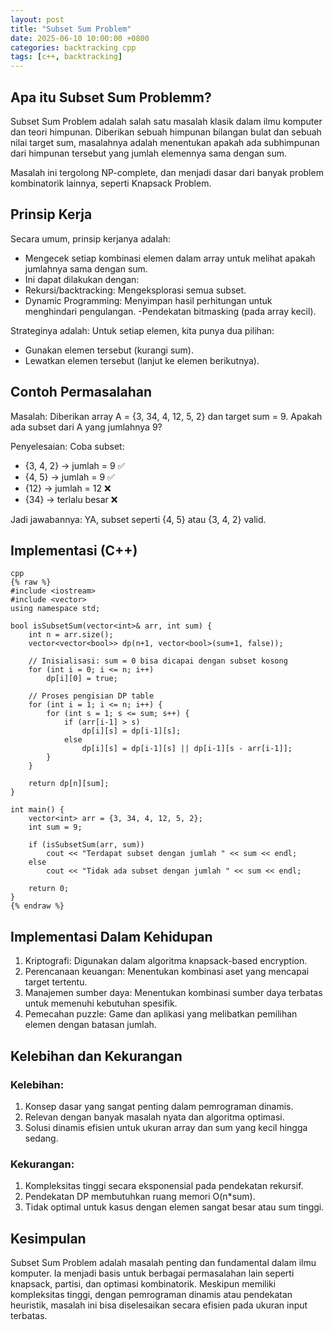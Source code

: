 ```yaml
---
layout: post
title: "Subset Sum Problem"
date: 2025-06-10 10:00:00 +0800
categories: backtracking cpp
tags: [c++, backtracking]
---
```


## Apa itu Subset Sum Problemm?
Subset Sum Problem adalah salah satu masalah klasik dalam ilmu komputer dan teori himpunan. Diberikan sebuah himpunan bilangan bulat dan sebuah nilai target sum, masalahnya adalah menentukan apakah ada subhimpunan dari himpunan tersebut yang jumlah elemennya sama dengan sum.

Masalah ini tergolong NP-complete, dan menjadi dasar dari banyak problem kombinatorik lainnya, seperti Knapsack Problem.

## Prinsip Kerja
Secara umum, prinsip kerjanya adalah:
- Mengecek setiap kombinasi elemen dalam array untuk melihat apakah jumlahnya sama dengan sum.
- Ini dapat dilakukan dengan:
- Rekursi/backtracking: Mengeksplorasi semua subset.
- Dynamic Programming: Menyimpan hasil perhitungan untuk menghindari pengulangan.
-Pendekatan bitmasking (pada array kecil).

Strateginya adalah:
Untuk setiap elemen, kita punya dua pilihan:
- Gunakan elemen tersebut (kurangi sum).
- Lewatkan elemen tersebut (lanjut ke elemen berikutnya).
## Contoh Permasalahan
Masalah:
Diberikan array A = {3, 34, 4, 12, 5, 2} dan target sum = 9.
Apakah ada subset dari A yang jumlahnya 9?

Penyelesaian:
Coba subset:

- {3, 4, 2} → jumlah = 9 ✅
- {4, 5} → jumlah = 9 ✅
- {12} → jumlah = 12 ❌
- {34} → terlalu besar ❌

Jadi jawabannya: YA, subset seperti {4, 5} atau {3, 4, 2} valid.

## Implementasi (C++)
```
cpp
{% raw %}
#include <iostream>
#include <vector>
using namespace std;

bool isSubsetSum(vector<int>& arr, int sum) {
    int n = arr.size();
    vector<vector<bool>> dp(n+1, vector<bool>(sum+1, false));

    // Inisialisasi: sum = 0 bisa dicapai dengan subset kosong
    for (int i = 0; i <= n; i++)
        dp[i][0] = true;

    // Proses pengisian DP table
    for (int i = 1; i <= n; i++) {
        for (int s = 1; s <= sum; s++) {
            if (arr[i-1] > s)
                dp[i][s] = dp[i-1][s];
            else
                dp[i][s] = dp[i-1][s] || dp[i-1][s - arr[i-1]];
        }
    }

    return dp[n][sum];
}

int main() {
    vector<int> arr = {3, 34, 4, 12, 5, 2};
    int sum = 9;

    if (isSubsetSum(arr, sum))
        cout << "Terdapat subset dengan jumlah " << sum << endl;
    else
        cout << "Tidak ada subset dengan jumlah " << sum << endl;

    return 0;
}
{% endraw %}
```

## Implementasi Dalam Kehidupan
1. Kriptografi: Digunakan dalam algoritma knapsack-based encryption.
2. Perencanaan keuangan: Menentukan kombinasi aset yang mencapai target tertentu.
3. Manajemen sumber daya: Menentukan kombinasi sumber daya terbatas untuk memenuhi kebutuhan spesifik.
4. Pemecahan puzzle: Game dan aplikasi yang melibatkan pemilihan elemen dengan batasan jumlah.

## Kelebihan dan Kekurangan
### Kelebihan:
1. Konsep dasar yang sangat penting dalam pemrograman dinamis.
2. Relevan dengan banyak masalah nyata dan algoritma optimasi.
3. Solusi dinamis efisien untuk ukuran array dan sum yang kecil hingga sedang.

### Kekurangan:
1. Kompleksitas tinggi secara eksponensial pada pendekatan rekursif.
2. Pendekatan DP membutuhkan ruang memori O(n*sum).
3. Tidak optimal untuk kasus dengan elemen sangat besar atau sum tinggi.


## Kesimpulan
Subset Sum Problem adalah masalah penting dan fundamental dalam ilmu komputer. Ia menjadi basis untuk berbagai permasalahan lain seperti knapsack, partisi, dan optimasi kombinatorik. Meskipun memiliki kompleksitas tinggi, dengan pemrograman dinamis atau pendekatan heuristik, masalah ini bisa diselesaikan secara efisien pada ukuran input terbatas.

